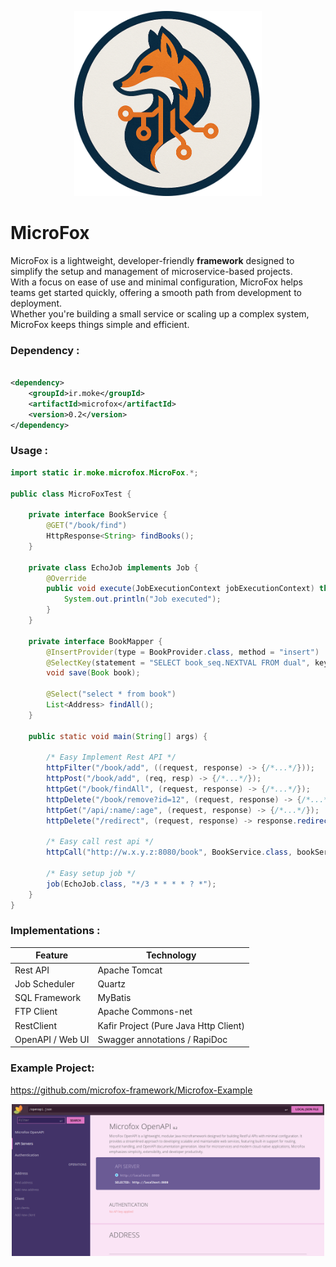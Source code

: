 <p align="center">
  <img src="assets/microfox.png" alt="JOS" width="300"/>
</p>

# MicroFox

MicroFox is a lightweight, developer-friendly **framework** designed to simplify the setup and management of
microservice-based projects.    
With a focus on ease of use and minimal configuration, MicroFox helps teams get started quickly, offering a smooth path
from development to deployment.    
Whether you're building a small service or scaling up a complex system, MicroFox keeps things simple and efficient.

### Dependency :

```xml

<dependency>
    <groupId>ir.moke</groupId>
    <artifactId>microfox</artifactId>
    <version>0.2</version>
</dependency>
```

### Usage :

```java
import static ir.moke.microfox.MicroFox.*;

public class MicroFoxTest {

    private interface BookService {
        @GET("/book/find")
        HttpResponse<String> findBooks();
    }

    private class EchoJob implements Job {
        @Override
        public void execute(JobExecutionContext jobExecutionContext) throws JobExecutionException {
            System.out.println("Job executed");
        }
    }

    private interface BookMapper {
        @InsertProvider(type = BookProvider.class, method = "insert")
        @SelectKey(statement = "SELECT book_seq.NEXTVAL FROM dual", keyProperty = "id", before = true, resultType = Long.class)
        void save(Book book);

        @Select("select * from book")
        List<Address> findAll();
    }

    public static void main(String[] args) {

        /* Easy Implement Rest API */
        httpFilter("/book/add", ((request, response) -> {/*...*/}));
        httpPost("/book/add", (req, resp) -> {/*...*/});
        httpGet("/book/findAll", (request, response) -> {/*...*/});
        httpDelete("/book/remove?id=12", (request, response) -> {/*...*/});
        httpGet("/api/:name/:age", (request, response) -> {/*...*/});
        httpDelete("/redirect", (request, response) -> response.redirect("/book/find"));

        /* Easy call rest api */
        httpCall("http://w.x.y.z:8080/book", BookService.class, bookService -> {/*...*/});

        /* Easy setup job */
        job(EchoJob.class, "*/3 * * * * ? *");
    }
}
```

### Implementations :

| **Feature**      | **Technology**                        |
|------------------|---------------------------------------|
| Rest API         | Apache Tomcat                         |
| Job Scheduler    | Quartz                                |
| SQL Framework    | MyBatis                               |
| FTP Client       | Apache Commons-net                    |
| RestClient       | Kafir Project (Pure Java Http Client) |
| OpenAPI / Web UI | Swagger annotations / RapiDoc         |    

### Example Project: 
https://github.com/microfox-framework/Microfox-Example 

<p align="center">
  <img src="assets/RapiDoc.png" alt="JOS" width="500"/>
</p>
